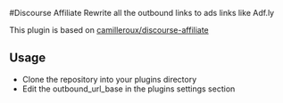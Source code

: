 #Discourse Affiliate
Rewrite all the outbound links to ads links like Adf.ly

This plugin is based on [camilleroux/discourse-affiliate](http://github.com/camilleroux/discourse-affiliate)

## Usage
 - Clone the repository into your plugins directory
 - Edit the outbound_url_base in the plugins settings section
